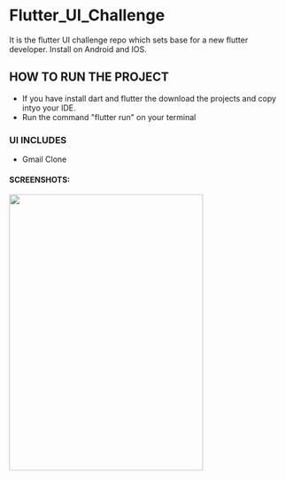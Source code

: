 # Flutter_UI_Challenge
It is the flutter UI challenge repo which sets base for a new flutter developer. Install on Android and IOS.

## HOW TO RUN THE PROJECT
- If you have install dart and flutter the download the projects  and copy intyo your IDE.
- Run the command "flutter run" on your terminal

### UI INCLUDES
- Gmail Clone


#### SCREENSHOTS:
<img src="https://user-images.githubusercontent.com/82046769/222970163-d5412475-13e1-41f4-949b-e3e38436a5a9.jpg" width="350" height="500"/>
